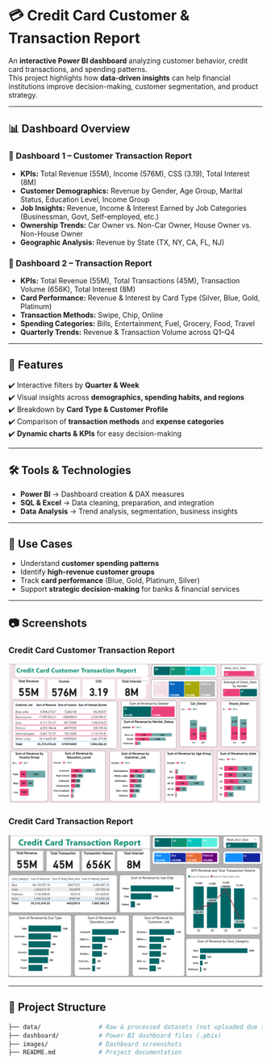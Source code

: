 # 💳 Credit Card Customer & Transaction Report  

An **interactive Power BI dashboard** analyzing customer behavior, credit card transactions, and spending patterns.  
This project highlights how **data-driven insights** can help financial institutions improve decision-making, customer segmentation, and product strategy.  

---

## 📊 Dashboard Overview  

### 🔹 Dashboard 1 – Customer Transaction Report  
- **KPIs:** Total Revenue (55M), Income (576M), CSS (3.19), Total Interest (8M)  
- **Customer Demographics:** Revenue by Gender, Age Group, Marital Status, Education Level, Income Group  
- **Job Insights:** Revenue, Income & Interest Earned by Job Categories (Businessman, Govt, Self-employed, etc.)  
- **Ownership Trends:** Car Owner vs. Non-Car Owner, House Owner vs. Non-House Owner  
- **Geographic Analysis:** Revenue by State (TX, NY, CA, FL, NJ)  

### 🔹 Dashboard 2 – Transaction Report  
- **KPIs:** Total Revenue (55M), Total Transactions (45M), Transaction Volume (656K), Total Interest (8M)  
- **Card Performance:** Revenue & Interest by Card Type (Silver, Blue, Gold, Platinum)  
- **Transaction Methods:** Swipe, Chip, Online  
- **Spending Categories:** Bills, Entertainment, Fuel, Grocery, Food, Travel  
- **Quarterly Trends:** Revenue & Transaction Volume across Q1–Q4  

---

## 🚀 Features  
✔️ Interactive filters by **Quarter & Week**  
✔️ Visual insights across **demographics, spending habits, and regions**  
✔️ Breakdown by **Card Type & Customer Profile**  
✔️ Comparison of **transaction methods** and **expense categories**  
✔️ **Dynamic charts & KPIs** for easy decision-making  

---

## 🛠️ Tools & Technologies  
- **Power BI** → Dashboard creation & DAX measures  
- **SQL & Excel** → Data cleaning, preparation, and integration  
- **Data Analysis** → Trend analysis, segmentation, business insights  

---

## 📌 Use Cases  
- Understand **customer spending patterns**  
- Identify **high-revenue customer groups**  
- Track **card performance** (Blue, Gold, Platinum, Silver)  
- Support **strategic decision-making** for banks & financial services  

---

## 📷 Screenshots  

### Credit Card Customer Transaction Report  
![Customer Dashboard](customer.png)  

### Credit Card Transaction Report  
![Transaction Dashboard](credit%20card%20transactions.png)  

---

## 📂 Project Structure  
```bash
├── data/                # Raw & processed datasets (not uploaded due to confidentiality)  
├── dashboard/           # Power BI dashboard files (.pbix)  
├── images/              # Dashboard screenshots  
├── README.md            # Project documentation  
